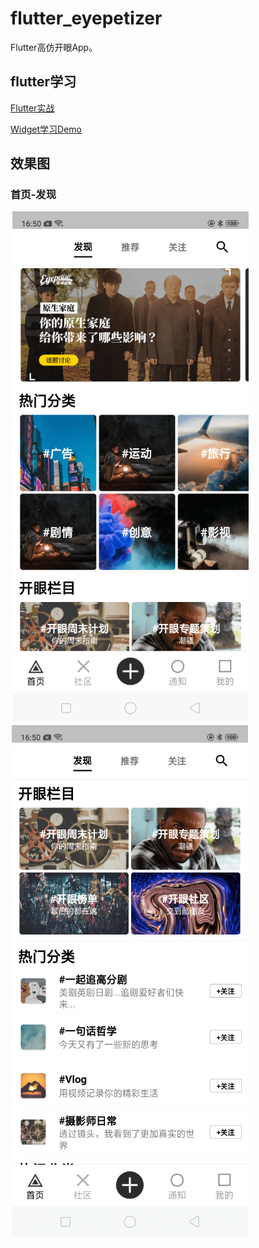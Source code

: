 # flutter_eyepetizer

Flutter高仿开眼App。

## flutter学习
[Flutter实战](https://book.flutterchina.club/)

[Widget学习Demo](https://coding.net/u/ninghao/p/ninghao_flutter/git/tree/master/lib)

## 效果图

### 首页-发现
![](/screenshot/home_find01.png)  ![](/screenshot/home_find02.png)


